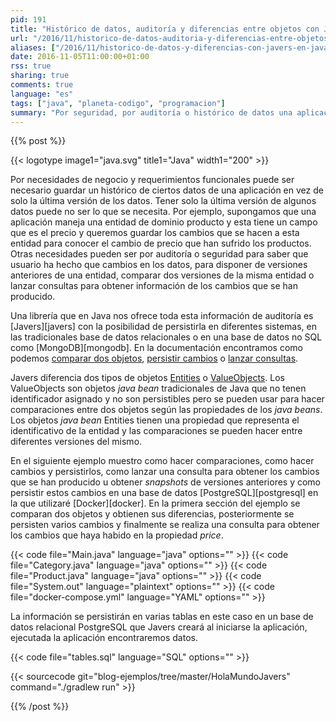 ```yaml
---
pid: 191
title: "Histórico de datos, auditoría y diferencias entre objetos con Javers en Java"
url: "/2016/11/historico-de-datos-auditoria-y-diferencias-entre-objetos-con-javers-en-java/"
aliases: ["/2016/11/historico-de-datos-y-diferencias-con-javers-en-java/", "/2016/11/historico-de-datos-y-diferencias-entre-objetos-con-javers-en-java/"]
date: 2016-11-05T11:00:00+01:00
rss: true
sharing: true
comments: true
language: "es"
tags: ["java", "planeta-codigo", "programacion"]
summary: "Por seguridad, por auditoría o histórico de datos una aplicación puede requerir no solo guardar los valores actuales de los datos que maneja sino también las versiones anteriores y los cambios en cada valor de los mismos. En Java hay una librería llamada Javers que nos proporciona funcionalidades como comparación, _snapshots_, persistencia y un lenguaje de consulta para hacer búsquedas."
---
```


{{% post %}}


{{< logotype image1="java.svg" title1="Java" width1="200" >}}

Por necesidades de negocio y requerimientos funcionales puede ser necesario guardar un histórico de ciertos datos de una aplicación en vez de solo la última versión de los datos. Tener solo la última versión de algunos datos puede no ser lo que se necesita. Por ejemplo, supongamos que una aplicación maneja una entidad de dominio producto y esta tiene un campo que es el precio y queremos guardar los cambios que se hacen a esta entidad para conocer el cambio de precio que han sufrido los productos. Otras necesidades pueden ser por auditoría o seguridad para saber que usuario ha hecho que cambios en los datos, para disponer de versiones anteriores de una entidad, comparar dos versiones de la misma entidad o lanzar consultas para obtener información de los cambios que se han producido.

Una librería que en Java nos ofrece toda esta información de auditoría es [Javers][javers] con la posibilidad de persistirla en diferentes sistemas, en las tradicionales base de datos relacionales o en una base de datos no SQL como [MongoDB][mongodb]. En la documentación encontramos como podemos [comparar dos objetos](http://javers.org/documentation/diff-examples/), [persistir cambios](http://javers.org/documentation/repository-examples/) o [lanzar consultas](http://javers.org/documentation/jql-examples/).

Javers diferencia dos tipos de objetos [Entities](http://javers.org/documentation/diff-examples/#compare-entities) o [ValueObjects](http://javers.org/documentation/diff-examples/#compare-valueobjects). Los ValueObjects son objetos _java bean_ tradicionales de Java que no tenen identificador asignado y no son persistibles pero se pueden usar para hacer comparaciones entre dos objetos según las propiedades de los _java beans_. Los objetos _java bean_ Entities tienen una propiedad que representa el identificativo de la entidad y las comparaciones se pueden hacer entre diferentes versiones del mismo.

En el siguiente ejemplo muestro como hacer comparaciones, como hacer cambios y persistirlos, como lanzar una consulta para obtener los cambios que se han producido u obtener _snapshots_ de versiones anteriores y como persistir estos cambios en una base de datos [PostgreSQL][postgresql] en la que utilizaré [Docker][docker]. En la primera sección del ejemplo se comparan dos objetos y obtienen sus diferencias, posteriormente se persisten varios cambios y finalmente se realiza una consulta para obtener los cambios que haya habido en la propiedad _price_.

{{< code file="Main.java" language="java" options="" >}}
{{< code file="Category.java" language="java" options="" >}}
{{< code file="Product.java" language="java" options="" >}}
{{< code file="System.out" language="plaintext" options="" >}}
{{< code file="docker-compose.yml" language="YAML" options="" >}}

La información se persistirán en varias tablas en este caso en un base de datos relacional PostgreSQL que Javers creará al iniciarse la aplicación, ejecutada la aplicación encontraremos datos.

{{< code file="tables.sql" language="SQL" options="" >}}

{{< sourcecode git="blog-ejemplos/tree/master/HolaMundoJavers" command="./gradlew run" >}}

{{% /post %}}
